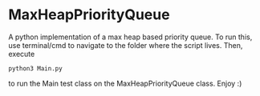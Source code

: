 # MaxHeapPriorityQueue
A python implementation of a max heap based priority queue. To run this, use terminal/cmd to navigate to the folder where the script lives. Then, execute

```shell
python3 Main.py
```
to run the Main test class on the MaxHeapPriorityQueue class. Enjoy :)
